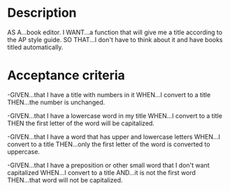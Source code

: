 # Description
AS A...book editor.
I WANT...a function that will give me a title according to the AP style guide.
SO THAT...I don't have to think about it and have books titled automatically.

# Acceptance criteria
-GIVEN...that I have a title with numbers in it
WHEN...I convert to a title
THEN...the number is unchanged.

-GIVEN...that I have a lowercase word in my title
WHEN...I convert to a title
THEN the first letter of the word will be capitalized.

-GIVEN...that I have a word that has upper and lowercase letters
WHEN...I convert to a title
THEN...only the first letter of the word is converted to uppercase.

-GIVEN...that I have a preposition or other small word that I don't want capitalized
WHEN...I convert to a title
AND...it is not the first word
THEN...that word will not be capitalized.